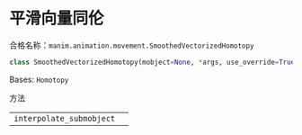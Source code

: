 # 平滑向量同伦

合格名称：`manim.animation.movement.SmoothedVectorizedHomotopy`


```py
class SmoothedVectorizedHomotopy(mobject=None, *args, use_override=True, **kwargs)
```

Bases: `Homotopy`

方法

|||
|-|-|
`interpolate_submobject`|

